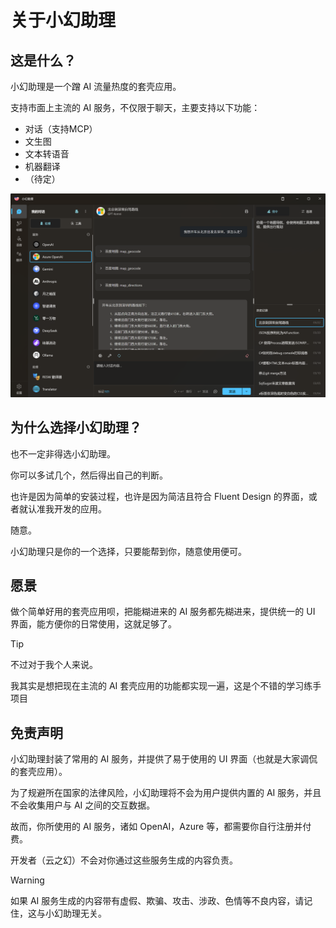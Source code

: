 # 关于小幻助理

## 这是什么？

小幻助理是一个蹭 AI 流量热度的套壳应用。

支持市面上主流的 AI 服务，不仅限于聊天，主要支持以下功能：

- 对话（支持MCP）
- 文生图
- 文本转语音
- 机器翻译
- （待定）

![聊天界面截图](./assets/zh/chat-overview.png)

## 为什么选择小幻助理？

也不一定非得选小幻助理。

你可以多试几个，然后得出自己的判断。

也许是因为简单的安装过程，也许是因为简洁且符合 Fluent Design 的界面，或者就认准我开发的应用。

随意。

小幻助理只是你的一个选择，只要能帮到你，随意使用便可。

## 愿景

做个简单好用的套壳应用呗，把能糊进来的 AI 服务都先糊进来，提供统一的 UI 界面，能方便你的日常使用，这就足够了。


> [!TIP]
> 不过对于我个人来说。
>
> 我其实是想把现在主流的 AI 套壳应用的功能都实现一遍，这是个不错的学习练手项目

## 免责声明

小幻助理封装了常用的 AI 服务，并提供了易于使用的 UI 界面（也就是大家调侃的套壳应用）。

为了规避所在国家的法律风险，小幻助理将不会为用户提供内置的 AI 服务，并且不会收集用户与 AI 之间的交互数据。

故而，你所使用的 AI 服务，诸如 OpenAI，Azure 等，都需要你自行注册并付费。

开发者（云之幻）不会对你通过这些服务生成的内容负责。

> [!WARNING]
> 如果 AI 服务生成的内容带有虚假、欺骗、攻击、涉政、色情等不良内容，请记住，这与小幻助理无关。